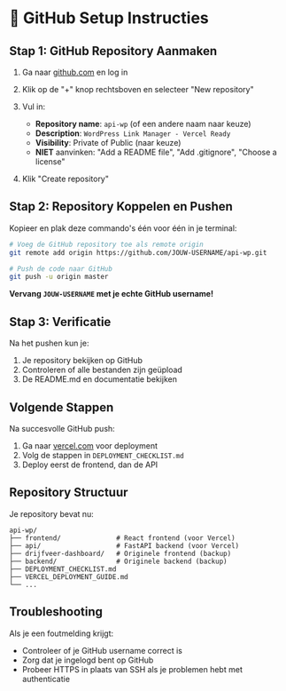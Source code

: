 # 🚀 GitHub Setup Instructies

## Stap 1: GitHub Repository Aanmaken

1. Ga naar [github.com](https://github.com) en log in
2. Klik op de "+" knop rechtsboven en selecteer "New repository"
3. Vul in:
   - **Repository name**: `api-wp` (of een andere naam naar keuze)
   - **Description**: `WordPress Link Manager - Vercel Ready`
   - **Visibility**: Private of Public (naar keuze)
   - **NIET** aanvinken: "Add a README file", "Add .gitignore", "Choose a license"

4. Klik "Create repository"

## Stap 2: Repository Koppelen en Pushen

Kopieer en plak deze commando's één voor één in je terminal:

```bash
# Voeg de GitHub repository toe als remote origin
git remote add origin https://github.com/JOUW-USERNAME/api-wp.git

# Push de code naar GitHub
git push -u origin master
```

**Vervang `JOUW-USERNAME` met je echte GitHub username!**

## Stap 3: Verificatie

Na het pushen kun je:
1. Je repository bekijken op GitHub
2. Controleren of alle bestanden zijn geüpload
3. De README.md en documentatie bekijken

## Volgende Stappen

Na succesvolle GitHub push:
1. Ga naar [vercel.com](https://vercel.com) voor deployment
2. Volg de stappen in `DEPLOYMENT_CHECKLIST.md`
3. Deploy eerst de frontend, dan de API

## Repository Structuur

Je repository bevat nu:
```
api-wp/
├── frontend/              # React frontend (voor Vercel)
├── api/                   # FastAPI backend (voor Vercel)
├── drijfveer-dashboard/   # Originele frontend (backup)
├── backend/               # Originele backend (backup)
├── DEPLOYMENT_CHECKLIST.md
├── VERCEL_DEPLOYMENT_GUIDE.md
└── ...
```

## Troubleshooting

Als je een foutmelding krijgt:
- Controleer of je GitHub username correct is
- Zorg dat je ingelogd bent op GitHub
- Probeer HTTPS in plaats van SSH als je problemen hebt met authenticatie
